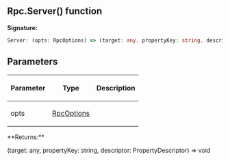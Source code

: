 
## Rpc.Server() function

**Signature:**

```typescript
Server: (opts: RpcOptions) => (target: any, propertyKey: string, descriptor: PropertyDescriptor) => void
```

## Parameters

<table><thead><tr><th>

Parameter


</th><th>

Type


</th><th>

Description


</th></tr></thead>
<tbody><tr><td>

opts


</td><td>

[RpcOptions](/reference/rpcoptions.md)


</td><td>


</td></tr>
</tbody></table>
**Returns:**

(target: any, propertyKey: string, descriptor: PropertyDescriptor) =&gt; void

